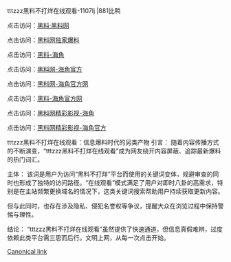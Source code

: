 tttzzz黑料不打烊在线观看-1107lj |881比鸭

点击访问：<a href="https://heiliaolvzlu3.pages.dev">黑料·黑料网</a>

点击访问：<a href="https://heiliaoyvnrda.pages.dev">黑料网独家爆料</a>

点击访问：<a href="https://heiliao5s28gk.pages.dev">黑料-海角</a>

点击访问：<a href="https://heiliaokof3cy.pages.dev">黑料网-海角官方</a>

点击访问：<a href="https://heiliaoxrq8i9.pages.dev">黑料网-海角官方网</a>

点击访问：<a href="https://heiliaoxfe5rb.pages.dev">黑料-海角官方网</a>

点击访问：<a href="https://heiliaox6jgh3.pages.dev">黑料网精彩影视-海角</a>

点击访问：<a href="https://heiliao9wsbg3.pages.dev">黑料网精彩影视-海角官方</a>

tttzzz黑料不打烊在线观看：信息爆料时代的另类产物
引言：
随着内容传播方式的不断演变，“tttzzz黑料不打烊在线观看”成为网友绕开内容屏蔽、追踪最新爆料的热门词汇。

主体：
该词是用户为访问“黑料不打烊”平台而使用的关键词变体，规避审查的同时也形成了独特的访问路径。“在线观看”模式满足了用户对即时八卦的高需求，特别是在主站频繁更换域名的情况下，这类关键词搜索帮助用户持续获取更新内容。

但与此同时，也存在涉及隐私、侵犯名誉权等争议，提醒大众在浏览过程中保持警惕与理性。

结论：
“tttzzz黑料不打烊在线观看”虽然提供了快速通道，但信息真假难辨，过度依赖此类平台需三思而后行。文明上网，从每一次点击开始。

[Canonical link](https://github.com/tfr67re/54 )
